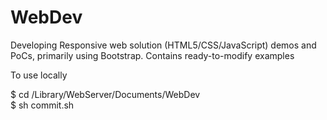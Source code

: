 WebDev
======
Developing Responsive web solution (HTML5/CSS/JavaScript) demos and PoCs, primarily using Bootstrap.
Contains ready-to-modify examples

To use locally

$ cd /Library/WebServer/Documents/WebDev<br />
$ sh commit.sh
